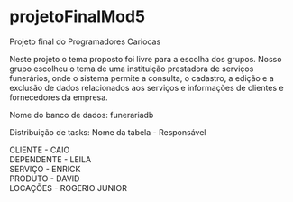 # projetoFinalMod5
Projeto final do Programadores Cariocas

Neste projeto o tema proposto foi livre para a escolha dos grupos. 
Nosso grupo escolheu o tema de uma instituição prestadora de serviços funerários, onde o sistema permite a consulta, o cadastro, a edição e a exclusão de dados relacionados aos serviços e informações de clientes e fornecedores da empresa.

Nome do banco de dados: funerariadb

Distribuição de tasks:
Nome da tabela - Responsável

CLIENTE - CAIO <br>
DEPENDENTE - LEILA <br>
SERVIÇO - ENRICK <br>
PRODUTO - DAVID <br>
LOCAÇÕES - ROGERIO JUNIOR <br>
